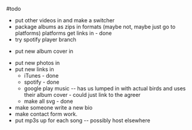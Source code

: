 #todo

* put other videos in and make a switcher
* package albums as zips in formats (maybe not, maybe just go to platforms)
    platforms
        get links in - done
* try spotify player branch
- put new album cover in
* put new photos in
* put new links in
  - iTunes - done
  - spotify - done
  - google play music -- has us lumped in with actual birds and uses their album cover - could just link to the agreer
  - make all svg - done
* make someone write a new bio
* make contact form work.
* put mp3s up for each song -- possibly host elsewhere
